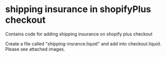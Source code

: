 # shipping insurance in shopifyPlus checkout

Contains code for adding shipping insurance on shopify plus checkout

Create a file called "shipping-insrance.liquid" and add into checkout.liquid. Please see attached images.
